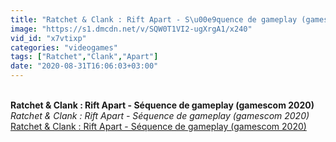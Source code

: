 ```yaml
---
title: "Ratchet & Clank : Rift Apart - S\u00e9quence de gameplay (gamescom 2020)"
image: "https://s1.dmcdn.net/v/SQW0T1VI2-ugXrgA1/x240"
vid_id: "x7vtixp"
categories: "videogames"
tags: ["Ratchet","Clank","Apart"]
date: "2020-08-31T16:06:03+03:00"
---
```

<br><b>Ratchet & Clank : Rift Apart - Séquence de gameplay (gamescom 2020)</b><br> <i>Ratchet & Clank : Rift Apart - Séquence de gameplay (gamescom 2020)</i><br> <u>Ratchet & Clank : Rift Apart - Séquence de gameplay (gamescom 2020)</u>
